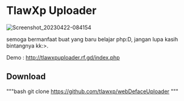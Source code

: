# TlawXp Uploader

![Screenshot_20230422-084154](https://user-images.githubusercontent.com/101454769/233755318-ecfa5264-88bd-458b-b191-d22d4955ce29.png)

<p>semoga bermanfaat buat yang baru belajar php:D, jangan lupa kasih bintangnya kk:>.</p>
<p>Demo : <a href="http://tlawxpuploader.rf.gd/index.php">http://tlawxpuploader.rf.gd/index.php</a></p>

## Download

"""bash
git clone https://github.com/tlawxp/webDefaceUploader
"""
